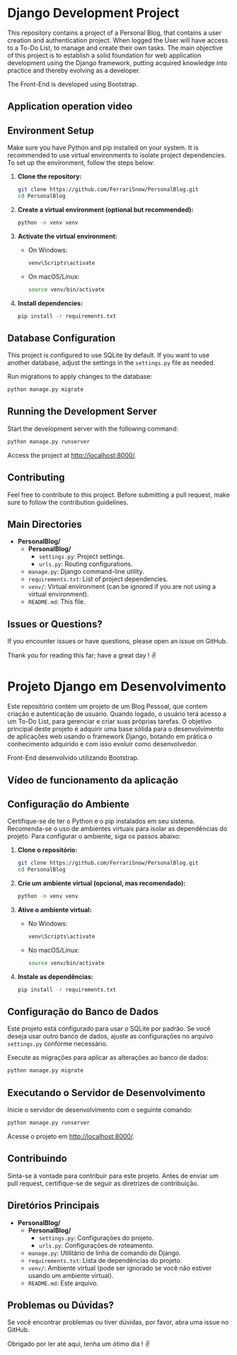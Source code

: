 # Django Development Project

This repository contains a project of a Personal Blog, that contains a user creation and authentication project. When logged the User will have access to a To-Do List, to manage and create their own tasks. The main objective of this project is to establish a solid foundation for web application development using the Django framework, putting acquired knowledge into practice and thereby evolving as a developer.

The Front-End is developed using Bootstrap.

## Application operation video



## Environment Setup

Make sure you have Python and pip installed on your system. It is recommended to use virtual environments to isolate project dependencies. To set up the environment, follow the steps below:

1. **Clone the repository:**
   ```bash
   git clone https://github.com/FerrariSnow/PersonalBlog.git
   cd PersonalBlog
   ```

2. **Create a virtual environment (optional but recommended):**
   ```bash
   python -m venv venv
   ```

3. **Activate the virtual environment:**
   - On Windows:
     ```bash
     venv\Scripts\activate
     ```
   - On macOS/Linux:
     ```bash
     source venv/bin/activate
     ```

4. **Install dependencies:**
   ```bash
   pip install -r requirements.txt
   ```

## Database Configuration

This project is configured to use SQLite by default. If you want to use another database, adjust the settings in the `settings.py` file as needed.

Run migrations to apply changes to the database:
```bash
python manage.py migrate
```

## Running the Development Server

Start the development server with the following command:
```bash
python manage.py runserver
```

Access the project at [http://localhost:8000/](http://localhost:8000/).

## Contributing

Feel free to contribute to this project. Before submitting a pull request, make sure to follow the contribution guidelines.

## Main Directories

- **PersonalBlog/**
  - **PersonalBlog/**
    - `settings.py`: Project settings.
    - `urls.py`: Routing configurations.
  - `manage.py`: Django command-line utility.
  - `requirements.txt`: List of project dependencies.
  - `venv/`: Virtual environment (can be ignored if you are not using a virtual environment).
  - `README.md`: This file.

## Issues or Questions?

If you encounter issues or have questions, please open an issue on GitHub.

Thank you for reading this far; have a great day ! :v:



# Projeto Django em Desenvolvimento

Este repositório contém um projeto de um Blog Pessoal, que contem criação e autenticação de usuário. Quando logado, o usuário terá acesso a um To-Do List, para gerenciar e criar suas próprias tarefas. O objetivo principal deste projeto é adquirir uma base sólida para o desenvolvimento de aplicações web usando o framework Django, botando em prática o conhecimento adquirido e com isso evoluir como desenvolvedor.

Front-End desenvolvido utilizando Bootstrap.

## Vídeo de funcionamento da aplicação



## Configuração do Ambiente

Certifique-se de ter o Python e o pip instalados em seu sistema. Recomenda-se o uso de ambientes virtuais para isolar as dependências do projeto. Para configurar o ambiente, siga os passos abaixo:

1. **Clone o repositório:**
   ```bash
   git clone https://github.com/FerrariSnow/PersonalBlog.git
   cd PersonalBlog
   ```

2. **Crie um ambiente virtual (opcional, mas recomendado):**
   ```bash
   python -m venv venv
   ```

3. **Ative o ambiente virtual:**
   - No Windows:
     ```bash
     venv\Scripts\activate
     ```
   - No macOS/Linux:
     ```bash
     source venv/bin/activate
     ```

4. **Instale as dependências:**
   ```bash
   pip install -r requirements.txt
   ```

## Configuração do Banco de Dados

Este projeto está configurado para usar o SQLite por padrão. Se você deseja usar outro banco de dados, ajuste as configurações no arquivo `settings.py` conforme necessário.

Execute as migrações para aplicar as alterações ao banco de dados:
```bash
python manage.py migrate
```

## Executando o Servidor de Desenvolvimento

Inicie o servidor de desenvolvimento com o seguinte comando:
```bash
python manage.py runserver
```

Acesse o projeto em [http://localhost:8000/](http://localhost:8000/).

## Contribuindo

Sinta-se à vontade para contribuir para este projeto. Antes de enviar um pull request, certifique-se de seguir as diretrizes de contribuição.

## Diretórios Principais

- **PersonalBlog/**
  - **PersonalBlog/**
    - `settings.py`: Configurações do projeto.
    - `urls.py`: Configurações de roteamento.
  - `manage.py`: Utilitário de linha de comando do Django.
  - `requirements.txt`: Lista de dependências do projeto.
  - `venv/`: Ambiente virtual (pode ser ignorado se você não estiver usando um ambiente virtual).
  - `README.md`: Este arquivo.

## Problemas ou Dúvidas?

Se você encontrar problemas ou tiver dúvidas, por favor, abra uma issue no GitHub.

Obrigado por ler até aqui, tenha um ótimo dia ! :v:
